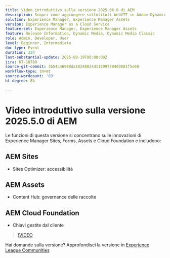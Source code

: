 ```yaml
---
title: Video introduttivo sulla versione 2025.06.0 di AEM
description: Scopri come aggiungere sottotitoli WebVTT in Adobe Dynamic Media Classic per migliorare l’accessibilità, la SEO e la portata globale dei video.
solution: Experience Manager, Experience Manager Assets
version: Experience Manager as a Cloud Service
feature-set: Experience Manager, Experience Manager Assets
feature: Release Information, Dynamic Media, Dynamic Media Classic
role: Admin, Developer, User
level: Beginner, Intermediate
doc-type: Event
duration: 334
last-substantial-update: 2025-08-19T00:00:00Z
jira: KT-18780
source-git-commit: 3b54c46988da18248024d115997704d9881f5e68
workflow-type: tm+mt
source-wordcount: '83'
ht-degree: 8%

---
```



# Video introduttivo sulla versione 2025.5.0 di AEM

Le funzioni di questa versione si concentrano sulle innovazioni di Experience Manager Sites, Forms, Assets e Cloud Foundation e includono:

## AEM Sites

* Sites Optimizer: accessibilità

## AEM Assets

* Content Hub: governance delle raccolte

## AEM Cloud Foundation

* Chiavi gestite dal cliente

>[!VIDEO](https://video.tv.adobe.com/v/3470878/?learn=on&enablevpops)

Hai domande sulla versione?  Approfondisci la versione in [Experience League Communities](https://adobe.ly/41aKNSd)
